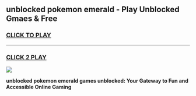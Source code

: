 
## unblocked pokemon emerald - Play Unblocked Gmaes & Free
<h3>
<a href="https://news.freeplayer.one?title=unblocked_pokemon_emerald&ref=16F">CLICK TO PLAY</a></h3>
<hr>

<h3>
<a href="https://news.freeplayer.one?title=unblocked_pokemon_emerald&ref=16F">CLICK 2 PLAY</a>
  
</h3>

<a href="https://news.freeplayer.one?title=unblocked_pokemon_emerald&ref=16F/"><img src="https://clearcache.store/games.png"></a>


**unblocked pokemon emerald games unblocked: Your Gateway to Fun and Accessible Online Gaming**
